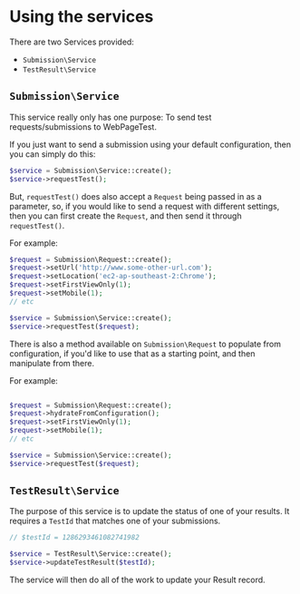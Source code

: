 # Using the services

There are two Services provided:

- `Submission\Service`
- `TestResult\Service`

## `Submission\Service`

This service really only has one purpose: To send test requests/submissions to WebPageTest.

If you just want to send a submission using your default configuration, then you can simply do this:

```php
$service = Submission\Service::create();
$service->requestTest();
```

But, `requestTest()` does also accept a `Request` being passed in as a parameter, so, if you would like to send a
request with different settings, then you can first create the `Request`, and then send it through `requestTest()`.

For example:

```php
$request = Submission\Request::create();
$request->setUrl('http://www.some-other-url.com');
$request->setLocation('ec2-ap-southeast-2:Chrome');
$request->setFirstViewOnly(1);
$request->setMobile(1);
// etc

$service = Submission\Service::create();
$service->requestTest($request);
```

There is also a method available on `Submission\Request` to populate from configuration, if you'd like to use that as
a starting point, and then manipulate from there.

For example:

```php

$request = Submission\Request::create();
$request->hydrateFromConfiguration();
$request->setFirstViewOnly(1);
$request->setMobile(1);
// etc

$service = Submission\Service::create();
$service->requestTest($request);
```

## `TestResult\Service`

The purpose of this service is to update the status of one of your results. It requires a `TestId` that matches one of
your submissions.

```php
// $testId = 1286293461082741982

$service = TestResult\Service::create();
$service->updateTestResult($testId);
```

The service will then do all of the work to update your Result record.
